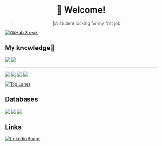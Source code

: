 

<h1 align="center">
   👀 Welcome!
</h1><blockquote><p align="center">🚀A student looking for my first job.</p></blockquote>

 

[![GitHub Streak](http://github-readme-streak-stats.herokuapp.com?user=Withene&theme=radical)](https://git.io/streak-stats)



 
## My knowledge👋

<img src="https://img.shields.io/badge/Node.js-43853D?style=for-the-badge&logo=node.js&logoColor=white"/> <img src="https://img.shields.io/badge/TypeScript-007ACC?style=for-the-badge&logo=typescript&logoColor=white"/>
<hr>
<img src="https://img.shields.io/badge/JavaScript-323330?style=for-the-badge&logo=javascript&logoColor=F7DF1E"/> <img src="https://img.shields.io/badge/HTML-orange?style=for-the-badge&logo=html5&logoColor=white"/> <img src="https://img.shields.io/badge/CSS-blue?&style=for-the-badge&logo=css3&logoColor=white"/> <img src="https://img.shields.io/badge/React-20232A?style=for-the-badge&logo=react&logoColor=61DAFB"/>


[![Top Langs](https://github-readme-stats.vercel.app/api/top-langs/?username=withene&layout=compact&theme=radical)](https://github.com/anuraghazra/github-readme-stats)


## Databases

<img src="https://img.shields.io/badge/MySQL-00000F?style=for-the-badge&logo=mysql&logoColor=white"/> <img src="https://img.shields.io/badge/MongoDB-4EA94B?style=for-the-badge&logo=mongodb&logoColor=white"/> <img src="https://img.shields.io/badge/SQLite-07405E?style=for-the-badge&logo=sqlite&logoColor=white"/>





## Links

[![Linkedin Badge](https://img.shields.io/badge/LinkedIn-0077B5?style=for-the-badge&logo=linkedin&logoColor=white=https://www.linkedin.com/in/withene-costa/)]( https://www.linkedin.com/in/withene-costa/)
